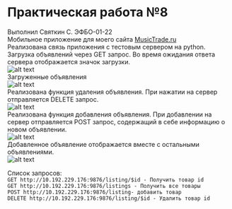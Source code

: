 # Практическая работа №8
Выполнил Святкин С. ЭФБО-01-22
<br>
Мобильное приложение для моего сайта [MusicTrade.ru](https://github.com/sv022/MusicTrade/tree/main)
<br>
Реализована связь приложения с тестовым сервером на python. Загрузка объявлений через GET запрос. Во время ожидания ответа сервера отображается значок загрузки.
<br>
![alt text](assets/Image81.png)
<br>
Загруженные объявления
<br>
![alt text](assets/Image82.png)
<br>
Реализована функция удаления объявления. При нажатии на сервер отправляется DELETE запрос.
<br>
![alt text](assets/Image83.png)
<br>
Реализована функция добавления объявления. При добавлении на сервер отправляется POST запрос, содержащий в себе информацию о новом объявлении.
<br>
![alt text](assets/Image84.png)
<br>
Добавленное объявление отображается вместе с остальными объявлениями.
<br>
![alt text](assets/Image85.png)
<br>

Список запросов:
<br>
`GET http://10.192.229.176:9876/listing/$id - Получить товар id`
<br>
`GET http://10.192.229.176:9876/listings - Получить все товары`
<br>
`POST http://10.192.229.176:9876/listing- добавить товар`
<br>
`DELETE http://10.192.229.176:9876/listing/$id - Удалить товар id`